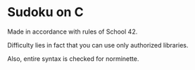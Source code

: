 # Sudoku on C

Made in accordance with rules of School 42.


Difficulty lies in fact that you can use only authorized libraries.

Also, entire syntax is checked for norminette.
